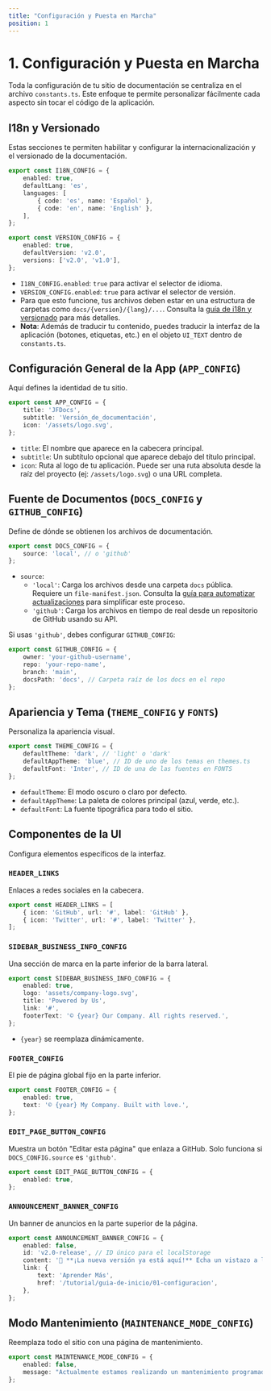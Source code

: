 ```yaml
---
title: "Configuración y Puesta en Marcha"
position: 1
---
```


# 1. Configuración y Puesta en Marcha

Toda la configuración de tu sitio de documentación se centraliza en el archivo `constants.ts`. Este enfoque te permite personalizar fácilmente cada aspecto sin tocar el código de la aplicación.

## I18n y Versionado

Estas secciones te permiten habilitar y configurar la internacionalización y el versionado de la documentación.

```typescript
export const I18N_CONFIG = {
    enabled: true,
    defaultLang: 'es',
    languages: [
        { code: 'es', name: 'Español' },
        { code: 'en', name: 'English' },
    ],
};

export const VERSION_CONFIG = {
    enabled: true,
    defaultVersion: 'v2.0',
    versions: ['v2.0', 'v1.0'],
};
```

- `I18N_CONFIG.enabled`: `true` para activar el selector de idioma.
- `VERSION_CONFIG.enabled`: `true` para activar el selector de versión.
- Para que esto funcione, tus archivos deben estar en una estructura de carpetas como `docs/{version}/{lang}/...`. Consulta la [guía de i18n y versionado](./04-i18n-y-versionado.md) para más detalles.
- **Nota**: Además de traducir tu contenido, puedes traducir la interfaz de la aplicación (botones, etiquetas, etc.) en el objeto `UI_TEXT` dentro de `constants.ts`.

## Configuración General de la App (`APP_CONFIG`)

Aquí defines la identidad de tu sitio.

```typescript
export const APP_CONFIG = {
    title: 'JFDocs',
    subtitle: 'Versión_de_documentación',
    icon: '/assets/logo.svg',
};
```

- `title`: El nombre que aparece en la cabecera principal.
- `subtitle`: Un subtítulo opcional que aparece debajo del título principal.
- `icon`: Ruta al logo de tu aplicación. Puede ser una ruta absoluta desde la raíz del proyecto (ej: `/assets/logo.svg`) o una URL completa.

## Fuente de Documentos (`DOCS_CONFIG` y `GITHUB_CONFIG`)

Define de dónde se obtienen los archivos de documentación.

```typescript
export const DOCS_CONFIG = {
    source: 'local', // o 'github'
};
```

- `source`:
    - `'local'`: Carga los archivos desde una carpeta `docs` pública. Requiere un `file-manifest.json`. Consulta la [guía para automatizar actualizaciones](./05-automatizando-actualizaciones.md) para simplificar este proceso.
    - `'github'`: Carga los archivos en tiempo de real desde un repositorio de GitHub usando su API.

Si usas `'github'`, debes configurar `GITHUB_CONFIG`:

```typescript
export const GITHUB_CONFIG = {
    owner: 'your-github-username',
    repo: 'your-repo-name',
    branch: 'main',
    docsPath: 'docs', // Carpeta raíz de los docs en el repo
};
```

## Apariencia y Tema (`THEME_CONFIG` y `FONTS`)

Personaliza la apariencia visual.

```typescript
export const THEME_CONFIG = {
    defaultTheme: 'dark', // 'light' o 'dark'
    defaultAppTheme: 'blue', // ID de uno de los temas en themes.ts
    defaultFont: 'Inter', // ID de una de las fuentes en FONTS
};
```

- `defaultTheme`: El modo oscuro o claro por defecto.
- `defaultAppTheme`: La paleta de colores principal (azul, verde, etc.).
- `defaultFont`: La fuente tipográfica para todo el sitio.

## Componentes de la UI

Configura elementos específicos de la interfaz.

### `HEADER_LINKS`
Enlaces a redes sociales en la cabecera.

```typescript
export const HEADER_LINKS = [
    { icon: 'GitHub', url: '#', label: 'GitHub' },
    { icon: 'Twitter', url: '#', label: 'Twitter' },
];
```

### `SIDEBAR_BUSINESS_INFO_CONFIG`
Una sección de marca en la parte inferior de la barra lateral.

```typescript
export const SIDEBAR_BUSINESS_INFO_CONFIG = {
    enabled: true,
    logo: 'assets/company-logo.svg',
    title: 'Powered by Us',
    link: '#',
    footerText: '© {year} Our Company. All rights reserved.',
};
```
- `{year}` se reemplaza dinámicamente.

### `FOOTER_CONFIG`
El pie de página global fijo en la parte inferior.

```typescript
export const FOOTER_CONFIG = {
    enabled: true,
    text: '© {year} My Company. Built with love.',
};
```

### `EDIT_PAGE_BUTTON_CONFIG`
Muestra un botón "Editar esta página" que enlaza a GitHub. Solo funciona si `DOCS_CONFIG.source` es `'github'`.

```typescript
export const EDIT_PAGE_BUTTON_CONFIG = {
    enabled: true,
};
```

### `ANNOUNCEMENT_BANNER_CONFIG`
Un banner de anuncios en la parte superior de la página.

```typescript
export const ANNOUNCEMENT_BANNER_CONFIG = {
    enabled: false,
    id: 'v2.0-release', // ID único para el localStorage
    content: '🚀 **¡La nueva versión ya está aquí!** Echa un vistazo a las nuevas características.',
    link: {
        text: 'Aprender Más',
        href: '/tutorial/guia-de-inicio/01-configuracion',
    },
};
```

## Modo Mantenimiento (`MAINTENANCE_MODE_CONFIG`)

Reemplaza todo el sitio con una página de mantenimiento.

```typescript
export const MAINTENANCE_MODE_CONFIG = {
    enabled: false,
    message: "Actualmente estamos realizando un mantenimiento programado. El sitio volverá a estar en línea en breve.",
};
```
